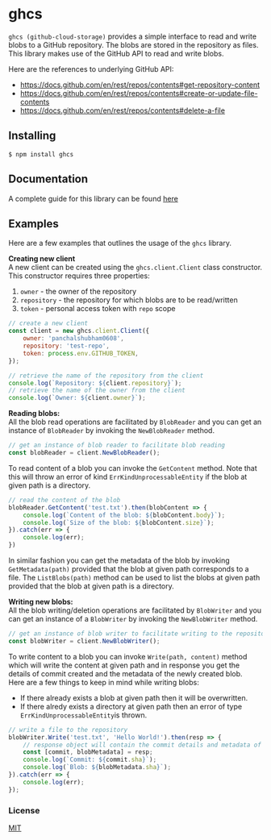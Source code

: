 # ghcs
`ghcs (github-cloud-storage)` provides a simple interface to read and write blobs to a GitHub repository. The blobs are stored in the repository as files. This library makes use of the GitHub API to read and write blobs.   

Here are the references to underlying GitHub API: 
- https://docs.github.com/en/rest/repos/contents#get-repository-content
- https://docs.github.com/en/rest/repos/contents#create-or-update-file-contents
- https://docs.github.com/en/rest/repos/contents#delete-a-file



## Installing
```
$ npm install ghcs
```

## Documentation
A complete guide for this library can be found [here](./docs/index.html)

## Examples  
Here are a few examples that outlines the usage of the `ghcs` library.  

**Creating new client**    
A new client can be created using the `ghcs.client.Client` class constructor. This constructor requires three properties:    
1. `owner` - the owner of the repository
2. `repository` - the repository for which blobs are to be read/written  
3. `token` - personal access token with `repo` scope  


```js
// create a new client
const client = new ghcs.client.Client({
    owner: 'panchalshubham0608',
    repository: 'test-repo',
    token: process.env.GITHUB_TOKEN,
});

// retrieve the name of the repository from the client
console.log(`Repository: ${client.repository}`);
// retrieve the name of the owner from the client
console.log(`Owner: ${client.owner}`);
```

**Reading  blobs:**  
All the blob read operations are facilitated by `BlobReader` and you can get an instance of `BlobReader` by invoking the `NewBlobReader` method.  
```js
// get an instance of blob reader to facilitate blob reading
const blobReader = client.NewBlobReader();
```

To read content of a blob you can invoke the `GetContent` method. Note that this will throw an error of kind `ErrKindUnprocessableEntity` if the blob at given path is a directory. 
```js
// read the content of the blob
blobReader.GetContent('test.txt').then(blobContent => {
    console.log(`Content of the blob: ${blobContent.body}`);
    console.log(`Size of the blob: ${blobContent.size}`);
}).catch(err => {
    console.log(err);
})
```
In similar fashion you can get the metadata of the blob by invoking `GetMetadata(path)` provided that the blob at given path corresponds to a file.  The `ListBlobs(path)` method can be used to list the blobs at given path provided that the blob at given path is a directory.  


**Writing new blobs:**  
All the blob writing/deletion operations are facilitated by `BlobWriter` and you can get an instance of a `BlobWriter` by invoking the `NewBlobWriter` method.  
```js
// get an instance of blob writer to facilitate writing to the repository
const blobWriter = client.NewBlobWriter();
```

To write content to a blob you can invoke `Write(path, content)` method which will write the content at given path and in response you get the details of commit created and the metadata of the newly created blob.  
Here are a few things to keep in mind while writing blobs:  
- If there already exists a blob at given path then it will be overwritten.  
- If there alredy exists a directory at given path then an error of type `ErrKindUnprocessableEntity`is thrown.  
```js
// write a file to the repository
blobWriter.Write('test.txt', 'Hello World!').then(resp => {
    // response object will contain the commit details and metadata of the blob
    const [commit, blobMetadata] = resp;
    console.log(`Commit: ${commit.sha}`);
    console.log(`Blob: ${blobMetadata.sha}`);
}).catch(err => {
    console.log(err);
});
```

### License
[MIT](./LICENSE)
